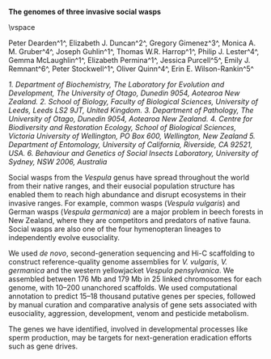 
**The genomes of three invasive social wasps**

\vspace

Peter Dearden^1^, 
Elizabeth J. Duncan^2^, 
Gregory Gimenez^3^, 
Monica A. M. Gruber^4^, 
Joseph Guhlin^1^, 
Thomas W.R. Harrop^1^, 
Philip J. Lester^4^, 
Gemma McLaughlin^1^, 
Elizabeth Permina^1^, 
Jessica Purcell^5^, 
Emily J. Remnant^6^, 
Peter Stockwell^1^, 
Oliver Quinn^4^, 
Erin E. Wilson-Rankin^5^

*1. Department of Biochemistry, The Laboratory for Evolution and Development, The University of Otago, Dunedin 9054, Aotearoa New Zealand.*
*2. School of Biology, Faculty of Biological Sciences, University of Leeds, Leeds LS2 9JT, United Kingdom.*
*3. Department of Pathology, The University of Otago, Dunedin 9054, Aotearoa New Zealand.*
*4. Centre for Biodiversity and Restoration Ecology, School of Biological Sciences, Victoria University of Wellington, PO Box 600, Wellington, New Zealand*
*5. Department of Entomology, University of California, Riverside, CA 92521, USA.*
*6. Behaviour and Genetics of Social Insects Laboratory, University of Sydney, NSW 2006, Australia*

Social wasps from the *Vespula* genus have spread throughout the world from their native ranges, and their eusocial population structure has enabled them to reach high abundance and disrupt ecosystems in their invasive ranges.
For example, common wasps (*Vespula vulgaris*) and German wasps (*Vespula germanica*) are a major problem in beech forests in New Zealand, where they are competitors and predators of native fauna.
Social wasps are also one of the four hymenopteran lineages to independently evolve eusociality.

We used *de novo*, second-generation sequencing and Hi-C scaffolding to construct reference-quality genome assemblies for *V. vulgaris*, *V. germanica* and the western yellowjacket *Vespula pensylvanica*.
We assembled between 176 Mb and 179 Mb in 25 linked chromosomes for each genome, with 10–200 unanchored scaffolds.
We used computational annotation to predict 15–18 thousand putative genes per species, followed by manual curation and comparative analysis of gene sets associated with eusociality, aggression, development, venom and pesticide metabolism.

The genes we have identified, involved in developmental processes like sperm production, may be targets for next-generation eradication efforts such as gene drives. 
